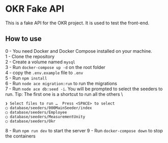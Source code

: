 # OKR Fake API

This is a fake API for the OKR project. It is used to test the front-end.

## How to use

0 - You need Docker and Docker Compose installed on your machine.\
1 - Clone the repository\
2 - Create a volume named `mysql`\
3 - Run `docker-compose up -d` on the root folder\
4 - copy the `.env.example` file to `.env`\
5 - Run `npm install`\
6 - Run `node ace migration:run` to run the migrations\
7 - Run `node ace db:seed -i`. You will be prompted to select the seeders to run. Tip: The first one is a shortcut to run all the others \

```shell
❯ Select files to run …  Press <SPACE> to select
◯ database/seeders/000MainSeeder/index
◯ database/seeders/Employee
◯ database/seeders/MeasurementUnity
◯ database/seeders/Okr
```

8 - Run `npm run dev` to start the server
9 - Run `docker-compose down` to stop the containers

